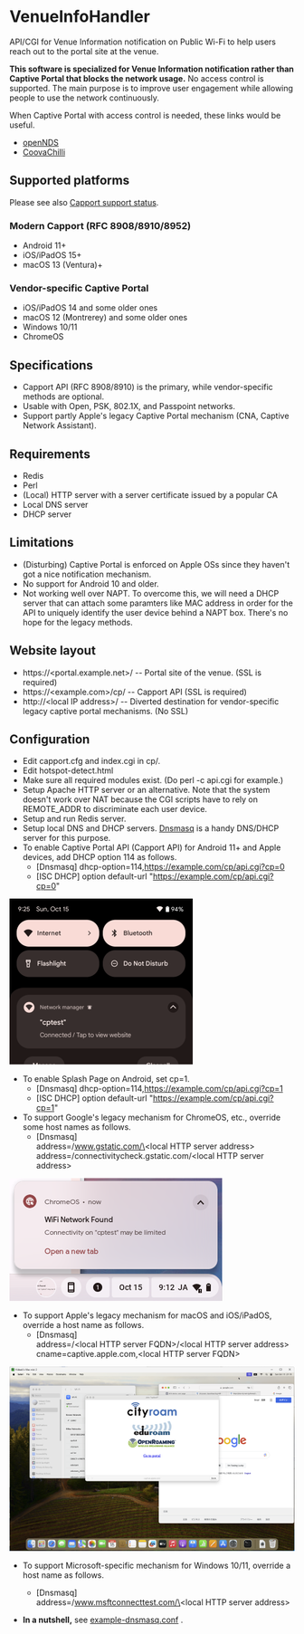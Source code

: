 # VenueInfoHandler
API/CGI for Venue Information notification on Public Wi-Fi to help users reach out to the portal site at the venue.

**This software is specialized for Venue Information notification rather than Captive Portal that blocks the network usage.** No access control is supported. The main purpose is to improve user engagement while allowing people to use the network continuously.

When Captive Portal with access control is needed,
these links would be useful.
- [openNDS](https://github.com/openNDS/openNDS)
- [CoovaChilli](https://coova.github.io/CoovaChilli/)


## Supported platforms

Please see also [Capport support status](OS-status.md).

### Modern Capport (RFC 8908/8910/8952)
- Android 11+
- iOS/iPadOS 15+
- macOS 13 (Ventura)+

### Vendor-specific Captive Portal
- iOS/iPadOS 14 and some older ones
- macOS 12 (Montrerey) and some older ones
- Windows 10/11
- ChromeOS

## Specifications
- Capport API (RFC 8908/8910) is the primary, while vendor-specific methods are optional.
- Usable with Open, PSK, 802.1X, and Passpoint networks.
- Support partly Apple's legacy Captive Portal mechanism (CNA, Captive Network Assistant).

## Requirements
- Redis
- Perl
- (Local) HTTP server with a server certificate issued by a popular CA
- Local DNS server
- DHCP server

## Limitations
- (Disturbing) Captive Portal is enforced on Apple OSs since they haven't got a nice notification mechanism.
- No support for Android 10 and older.
- Not working well over NAPT. To overcome this, we will need a DHCP server that can attach some paramters like MAC address in order for the API to uniquely identify the user device behind a NAPT box. There's no hope for the legacy methods.

## Website layout
- https://\<portal.example.net\>/ -- Portal site of the venue. (SSL is required)
- https://\<example.com\>/cp/ -- Capport API (SSL is required)
- http://\<local IP address\>/ -- Diverted destination for vendor-specific legacy captive portal mechanisms. (No SSL)

## Configuration
- Edit capport.cfg and index.cgi in cp/.
- Edit hotspot-detect.html
- Make sure all required modules exist. (Do perl -c api.cgi for example.)
- Setup Apache HTTP server or an alternative.
 Note that the system doesn't work over NAT because the CGI scripts have to rely on REMOTE_ADDR to discriminate each user device.
- Setup and run Redis server.
- Setup local DNS and DHCP servers. [Dnsmasq](http://www.thekelleys.org.uk/dnsmasq/doc.html) is a handy DNS/DHCP server for this purpose.
- To enable Captive Portal API (Capport API) for Android 11+ and Apple devices, add DHCP option 114 as follows.
  - [Dnsmasq] dhcp-option=114,https://example.com/cp/api.cgi?cp=0
  - [ISC DHCP] option default-url "https://example.com/cp/api.cgi?cp=0"
  
![notification on Android](media/android-notification.png "")
- To enable Splash Page on Android, set cp=1.
  - [Dnsmasq] dhcp-option=114,https://example.com/cp/api.cgi?cp=1
  - [ISC DHCP] option default-url "https://example.com/cp/api.cgi?cp=1"
- To support Google's legacy mechanism for ChromeOS, etc., override some host names as follows.
  - [Dnsmasq]  
address=/www.gstatic.com/\<local HTTP server address\>  
address=/connectivitycheck.gstatic.com/\<local HTTP server address\>
  
![notification on ChromeOS](media/chrome-wifi.png "")
- To support Apple's legacy mechanism for macOS and iOS/iPadOS, override a host name as follows.
  - [Dnsmasq]  
address=/\<local HTTP server FQDN\>/\<local HTTP server address\>  
cname=captive.apple.com,\<local HTTP server FQDN\>
  
![CNA on macOS](media/macos-cna.png "")
- To support Microsoft-specific mechanism for Windows 10/11, override a host name as follows.
  - [Dnsmasq]  
address=/www.msftconnecttest.com/\<local HTTP server address\>  

- **In a nutshell,** see [example-dnsmasq.conf](example-dnsmasq.conf) .
